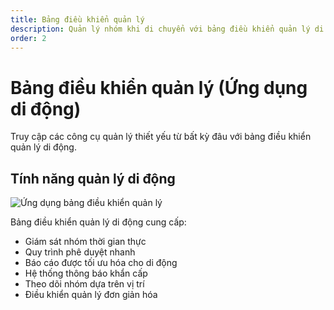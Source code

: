 ```yaml
---
title: Bảng điều khiển quản lý
description: Quản lý nhóm khi di chuyển với bảng điều khiển quản lý di động.
order: 2
---
```


# Bảng điều khiển quản lý (Ứng dụng di động)

Truy cập các công cụ quản lý thiết yếu từ bất kỳ đâu với bảng điều khiển quản lý di động.

## Tính năng quản lý di động

![Ứng dụng bảng điều khiển quản lý](/guide-books/app-version/02-manager-dashboard.jpg)

Bảng điều khiển quản lý di động cung cấp:
- Giám sát nhóm thời gian thực
- Quy trình phê duyệt nhanh
- Báo cáo được tối ưu hóa cho di động
- Hệ thống thông báo khẩn cấp
- Theo dõi nhóm dựa trên vị trí
- Điều khiển quản lý đơn giản hóa
